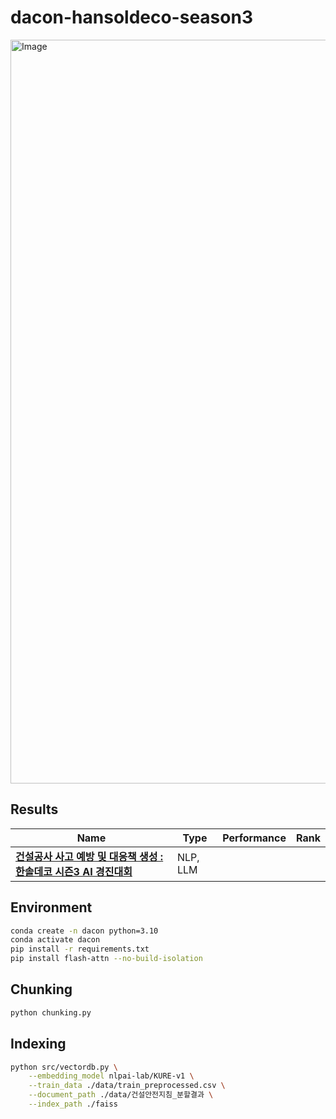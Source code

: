 # dacon-hansoldeco-season3
<img width="1190" alt="Image" src="https://github.com/user-attachments/assets/04c25ede-982d-4ccb-94cf-ef0e1ca9434d" />

## Results
|Name|Type|Performance|Rank|
|---|---|---|---|
|**[건설공사 사고 예방 및 대응책 생성 : 한솔데코 시즌3 AI 경진대회](https://dacon.io/competitions/official/236455/overview/description)**|NLP, LLM|||

## Environment

```bash
conda create -n dacon python=3.10
conda activate dacon
pip install -r requirements.txt
pip install flash-attn --no-build-isolation
```
## Chunking
```bash
python chunking.py
```

## Indexing

```bash
python src/vectordb.py \
    --embedding_model nlpai-lab/KURE-v1 \
    --train_data ./data/train_preprocessed.csv \
    --document_path ./data/건설안전지침_분할결과 \
    --index_path ./faiss
```